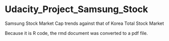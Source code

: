 # Udacity_Project_Samsung_Stock
Samsung Stock Market Cap trends against that of Korea Total Stock Market

Because it is R code, the rmd document was converted to a pdf file.  

